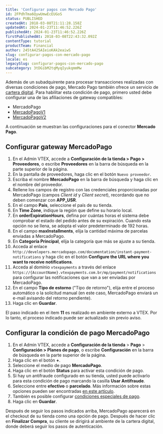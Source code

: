 ```yaml
---
title: 'Configurar pagos con Mercado Pago'
id: 2FPdhTma6QywUmwEcEUGoS
status: PUBLISHED
createdAt: 2018-03-08T21:11:28.158Z
updatedAt: 2024-01-23T11:46:52.226Z
publishedAt: 2024-01-23T11:46:52.226Z
firstPublishedAt: 2018-03-08T22:43:32.092Z
contentType: tutorial
productTeam: Financial
author: 245tA425AIeioKAk2eaiwS
slug: configurar-pagos-con-mercado-pago
locale: es
legacySlug: configurar-pagos-con-mercado-pago
subcategory: 3tDGibM2tqMyqIyukqmmMw
---
```


Además de un subadquirente para procesar transacciones realizadas con diversas condiciones de pago, Mercado Pago también ofrece un servicio de [cartera digital](/es/faq/que-es-una-cartera-digital). Para habilitar esta condición de pago, primero usted debe configurar una de las afiliaciones de gateway compatibles:

- MercadoPago
- [MercadoPagoV1](https://help.vtex.com/es/tutorial/configurar-o-subadquirente-mercadopagov1#)
- [MercadoPagoV2](https://help.vtex.com/es/tutorial/configurar-o-subadquirente-mercadopagov2#)

A continuación se muestran las configuraciones para el conector __Mercado Pago__.

## Configurar gateway MercadoPago

1. En el Admin VTEX, accede a __Configuración de la tienda > Pago > Proveedores__, o escribe __Proveedores__ en la barra de búsqueda en la parte superior de la página.
2. En la pantalla de proveedores, haga clic en el botón `Nuevo proveedor`.
3. Escriba el nombre __MercadoPago__ en la barra de búsqueda y haga clic en el nombre del proveedor.
4. Rellene los campos de registro con las credenciales proporcionadas por MercadoPago (campos _Client id_ y _Client secret_), recordando que no deben comenzar con __APP\_USR__.
5. En el campo __País__, seleccione el país de su tienda.
6. En __Time Zone__, indique la región que define su horario local.
7. En __orderExpirationHours__, defina por cuántas horas el sistema debe comprobar el estado del pedido antes de su expiración. Cuando esta opción no se llena, se adopta el valor predeterminado de 192 horas.
8. En el campo __maxInstallments__, elija la cantidad máxima de parcelas enviadas a MercadoPago.
9. En __Categoría Principal__, elija la categoría que más se ajuste a su tienda.
10. Acceda al enlace `http://developers.mercadopago.com/documentation/instant-payment-notifications` y haga clic en el botón __Configure the URL where you want to receive notifications__.
11. Acceda al dominio `vtexpayments` a través del enlace `https://{AccountName}.vtexpayments.com.br/mp/payment/notifications` para configurar las notificaciones que van a ser enviadas por MercadoPago.
12. En el campo __Tipo de estorno__ ("Tipo de retorno"), elija entre el proceso automático o la solicitud manual (en este caso, MercadoPago enviará un e-mail avisando del retorno pendiente).
13. Haga clic en __Guardar__.

<div class="alert alert-warning">
El paso indicado en el item <strong>11</strong> es realizado en ambiente externo a VTEX. Por lo tanto, el proceso indicado puede ser actualizado sin previo aviso.
</div>

## Configurar la condición de pago MercadoPago
1. En el Admin VTEX, accede a **Configuración de la tienda** > **Pago** > **Configuración > Planes de pago**, o escribe **Configuración** en la barra de búsqueda en la parte superior de la página.
2. Haga clic en el botón __+__.
3. Seleccione el medio de pago __MercadoPago__.
4. Haga clic en el botón __Status__ para activar esta condición de pago.
5. Si hay un antifraude configurado en su tienda, usted puede activarlo para esta condición de pago marcando la casilla __Usar Antifraude__.
6. Seleccione entre __efectivo__ o __parcelado__. Más información sobre estas opciones pueden ser encontradas [en este artículo](/es/tutorial/condiciones-de-pago).
7. También es posible configurar [condiciones especiales de pago](/es/tutorial/condiciones-especiales).
8. Haga clic en __Guardar__.

Después de seguir los pasos indicados arriba, MercadoPago aparecerá en el checkout de su tienda como una opción de pago. Después de hacer clic en __Finalizar Compra__, su cliente se dirigirá al ambiente de la cartera digital, donde deberá seguir los pasos de autenticación.
